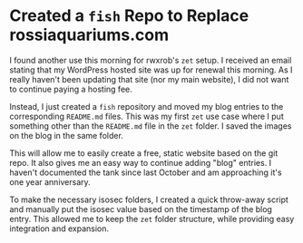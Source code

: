 # Created a `fish` Repo to Replace rossiaquariums.com

I found another use this morning for rwxrob's `zet` setup. I received an
email stating that my WordPress hosted site was up for renewal this
morning. As I really haven't been updating that site (nor my main
website), I did not want to continue paying a hosting fee.

Instead, I just created a `fish` repository and moved my blog entries to
the corresponding `README.md` files. This was my first `zet` use case
where I put something other than the `README.md` file in the `zet`
folder. I saved the images on the blog in the same folder.

This will allow me to easily create a free, static website based on the
git repo. It also gives me an easy way to continue adding "blog"
entries. I haven't documented the tank since last October and am
approaching it's one year anniversary.

To make the necessary isosec folders, I created a quick throw-away
script and manually put the isosec value based on the timestamp of the
blog entry. This allowed me to keep the `zet` folder structure, while
providing easy integration and expansion.
